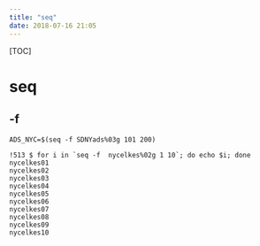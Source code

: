 ```yaml
---
title: "seq"
date: 2018-07-16 21:05
---
```


[TOC]



# seq



## -f



```
ADS_NYC=$(seq -f SDNYads%03g 101 200)
```



```
!513 $ for i in `seq -f  nycelkes%02g 1 10`; do echo $i; done
nycelkes01
nycelkes02
nycelkes03
nycelkes04
nycelkes05
nycelkes06
nycelkes07
nycelkes08
nycelkes09
nycelkes10
```

